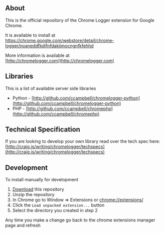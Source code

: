 ## About

This is the official repository of the Chrome Logger extension for Google Chrome.

It is available to install at  
https://chrome.google.com/webstore/detail/chrome-logger/noaneddfkdjfnfdakjjmocngnfkfehhd

More information is available at  
[http://chromelogger.com](http://chromelogger.com)

## Libraries

This is a list of available server side libraries

- Python - [http://github.com/ccampbell/chromelogger-python](http://github.com/ccampbell/chromelogger-python)
- PHP - [http://github.com/ccampbell/chromephp](http://github.com/ccampbell/chromephp)

## Technical Specification

If you are looking to develop your own library read over the tech spec here:  
[http://craig.is/writing/chromelogger/techspecs](http://craig.is/writing/chromelogger/techspecs)

## Development

To install manually for development

1. [Download](https://github.com/ccampbell/chromelogger/archive/master.zip) this repository
2. Unzip the repository
3. In Chrome go to Window => Extensions or [chrome://extensions/](chrome://extensions/)
4. Click the ``Load unpacked extension...`` button
5. Select the directory you created in step 2

Any time you make a change go back to the chrome extensions manager page and refresh

